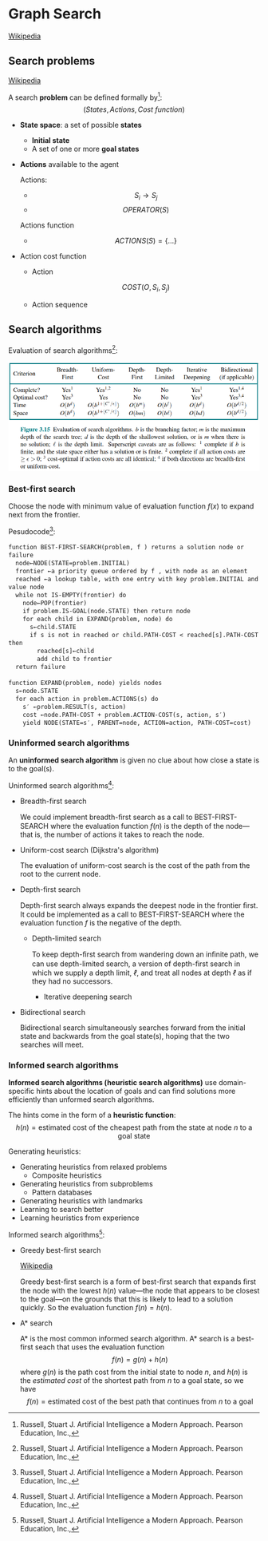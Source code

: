 # Graph Search
[Wikipedia](https://en.wikipedia.org/wiki/Graph_traversal)

## Search problems
[Wikipedia](https://en.wikipedia.org/wiki/State_space_search)

A search **problem** can be defined formally by[^ai-modern]:
$$(States, Actions, Cost\ function)$$
- **State space**: a set of possible **states**
  - **Initial state**
  - A set of one or more **goal states**
- **Actions** available to the agent
  
  Actions:
  - $$S_i \rightarrow S_j$$
  - $$OPERATOR(S)$$

  Actions function
  - $$ACTIONS(S)=\{\dots\}$$
- Action cost function
  - Action

    $$COST(O,S_i,S_j)$$
  - Action sequence

## Search algorithms
Evaluation of search algorithms[^ai-modern]:

![](images/evaluation-of-search-algorithms.png)

### Best-first search
Choose the node with minimum value of evaluation function $f(x)$  to expand next from the frontier.

Pesudocode[^ai-modern]:
```
function BEST-FIRST-SEARCH(problem, f ) returns a solution node or failure
  node←NODE(STATE=problem.INITIAL)
  frontier ←a priority queue ordered by f , with node as an element
  reached ←a lookup table, with one entry with key problem.INITIAL and value node
  while not IS-EMPTY(frontier) do
    node←POP(frontier)
    if problem.IS-GOAL(node.STATE) then return node
    for each child in EXPAND(problem, node) do
      s←child.STATE
      if s is not in reached or child.PATH-COST < reached[s].PATH-COST then
        reached[s]←child
        add child to frontier
  return failure

function EXPAND(problem, node) yields nodes
  s←node.STATE
  for each action in problem.ACTIONS(s) do
    s′ ←problem.RESULT(s, action)
    cost ←node.PATH-COST + problem.ACTION-COST(s, action, s′)
    yield NODE(STATE=s′, PARENT=node, ACTION=action, PATH-COST=cost)
```

### Uninformed search algorithms
An **uninformed search algorithm** is given no clue about how close a state is to the goal(s).

Uninformed search algorithms[^ai-modern]:
- Breadth-first search

  We could implement breadth-ﬁrst search as a call to BEST-FIRST-SEARCH where the evaluation function $f(n)$ is the depth of the node—that is, the number of actions it takes to reach the node.

- Uniform-cost search (Dijkstra's algorithm)

  The evaluation of uniform-cost search is the cost of the path from the root to the current node.

- Depth-first search

  Depth-ﬁrst search always expands the deepest node in the frontier ﬁrst. It could be implemented as a call to BEST-FIRST-SEARCH where the evaluation function $f$ is the negative of the depth.

  - Depth-limited search

    To keep depth-ﬁrst search from wandering down an inﬁnite path, we can use depth-limited search, a version of depth-ﬁrst search in which we supply a depth limit, $ℓ$, and treat all nodes at depth $ℓ$ as if they had no successors.

    - Iterative deepening search
  
- Bidirectional search

  Bidirectional search simultaneously searches forward from the initial state and backwards from the goal state(s), hoping that the two searches will meet.

### Informed search algorithms
**Informed search algorithms (heuristic search algorithms)** use domain-specific hints about the location of goals and can find solutions more efficiently than unformed search algorithms.

The hints come in the form of a **heuristic function**:
$$h(n)=\text{estimated cost of the cheapest path from the state at node }n\text{ to a goal state}$$

Generating heuristics:
- Generating heuristics from relaxed problems
  - Composite heuristics
- Generating heuristics from subproblems
  - Pattern databases
- Generating heuristics with landmarks
- Learning to search better
- Learning heuristics from experience

Informed search algorithms[^ai-modern]:
- Greedy best-first search

  [Wikipedia](https://en.wikipedia.org/wiki/Best-first_search#Greedy_BFS)

  Greedy best-ﬁrst search is a form of best-ﬁrst search that expands ﬁrst the node with the lowest $h(n)$ value—the node that appears to be closest to the goal—on the grounds that this is likely to lead to a solution quickly. So the evaluation function $f(n) = h(n)$.

- A\* search

  A\* is the most common informed search algorithm. A\* search is a best-first seach that uses the evaluation function
  $$f(n)=g(n)+h(n)$$
  where $g(n)$ is the path cost from the initial state to node $n$, and $h(n)$ is the *estimated cost* of the shortest path from $n$ to a goal state, so we have
  $$f(n)=\text{estimated cost of the best path that continues from }n\text{ to a goal}$$

[^ai-modern]: Russell, Stuart J. Artificial Intelligence a Modern Approach. Pearson Education, Inc.,